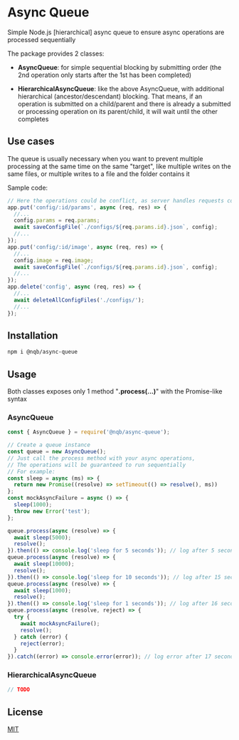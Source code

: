 # Async Queue

Simple Node.js \[hierarchical\] async queue to ensure async operations are processed sequentially

The package provides 2 classes:
- **AsyncQueue**: for simple sequential blocking by submitting order (the 2nd operation only starts after the 1st has been completed)

- **HierarchicalAsyncQueue**: like the above AsyncQueue, with additional hierarchical (ancestor/descendant) blocking. That means, if an operation is submitted on a child/parent and there is already a submitted or processing operation on its parent/child, it will wait until the other completes

## Use cases

The queue is usually necessary when you want to prevent multiple processing at the same time on the same "target", like multiple writes on the same files, or multiple writes to a file and the folder contains it

Sample code:

```js
// Here the operations could be conflict, as server handles requests concurrently
app.put('config/:id/params', async (req, res) => {
  //...
  config.params = req.params;
  await saveConfigFile(`./configs/${req.params.id}.json`, config);
  //...
});
app.put('config/:id/image', async (req, res) => {
  //...
  config.image = req.image;
  await saveConfigFile(`./configs/${req.params.id}.json`, config);
  //...
});
app.delete('config', async (req, res) => {
  //...
  await deleteAllConfigFiles('./configs/');
  //...
});
```

## Installation

```sh
npm i @nqb/async-queue
```

## Usage

Both classes exposes only 1 method "**.process(...)**" with the Promise-like syntax

### AsyncQueue

```js
const { AsyncQueue } = require('@nqb/async-queue');

// Create a queue instance
const queue = new AsyncQueue();
// Just call the process method with your async operations,
// The operations will be guaranteed to run sequentially
// For example:
const sleep = async (ms) => {
  return new Promise((resolve) => setTimeout(() => resolve(), ms))
};
const mockAsyncFailure = async () => {
  sleep(1000);
  throw new Error('test');
};

queue.process(async (resolve) => {
  await sleep(5000);
  resolve();
}).then(() => console.log('sleep for 5 seconds')); // log after 5 seconds
queue.process(async (resolve) => {
  await sleep(10000);
  resolve();
}).then(() => console.log('sleep for 10 seconds')); // log after 15 seconds
queue.process(async (resolve) => {
  await sleep(1000);
  resolve();
}).then(() => console.log('sleep for 1 seconds')); // log after 16 seconds
queue.process(async (resolve, reject) => {
  try {
    await mockAsyncFailure();
    resolve();
  } catch (error) {
    reject(error);
  }
}).catch((error) => console.error(error)); // log error after 17 seconds
```

### HierarchicalAsyncQueue

```js
// TODO
```

## License

[MIT](https://opensource.org/license/mit)
